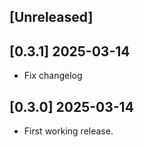 ## [Unreleased]

## [0.3.1] 2025-03-14

- Fix changelog

## [0.3.0] 2025-03-14

- First working release.
